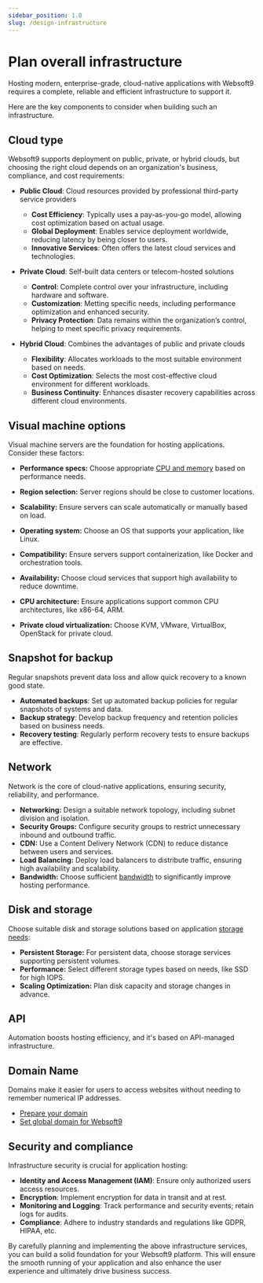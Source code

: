 ```yaml
---
sidebar_position: 1.0
slug: /design-infrastructure
---
```


# Plan overall infrastructure

Hosting modern, enterprise-grade, cloud-native applications with Websoft9 requires a complete, reliable and efficient infrastructure to support it.  

Here are the key components to consider when building such an infrastructure. 

## Cloud type

Websoft9 supports deployment on public, private, or hybrid clouds, but choosing the right cloud depends on an organization's business, compliance, and cost requirements:

- **Public Cloud**: Cloud resources provided by professional third-party service providers

  - **Cost Efficiency**: Typically uses a pay-as-you-go model, allowing cost optimization based on actual usage.
  - **Global Deployment**: Enables service deployment worldwide, reducing latency by being closer to users.
  - **Innovative Services**: Often offers the latest cloud services and technologies.

- **Private Cloud**: Self-built data centers or telecom-hosted solutions

  - **Control**: Complete control over your infrastructure, including hardware and software.
  - **Customization**: Metting specific needs, including performance optimization and enhanced security.
  - **Privacy Protection**: Data remains within the organization’s control, helping to meet specific privacy requirements.

- **Hybrid Cloud**: Combines the advantages of public and private clouds

  - **Flexibility**: Allocates workloads to the most suitable environment based on needs.
  - **Cost Optimization**: Selects the most cost-effective cloud environment for different workloads.
  - **Business Continuity**: Enhances disaster recovery capabilities across different cloud environments.

## Visual machine options

Visual machine servers are the foundation for hosting applications. Consider these factors: 

- **Performance specs:** Choose appropriate [CPU and memory](./install-requirements#server) based on performance needs.

- **Region selection:** Server regions should be close to customer locations.

- **Scalability:** Ensure servers can scale automatically or manually based on load.

- **Operating system:** Choose an OS that supports your application, like Linux.

- **Compatibility:** Ensure servers support containerization, like Docker and orchestration tools.

- **Availability:** Choose cloud services that support high availability to reduce downtime.

- **CPU architecture:** Ensure applications support common CPU architectures, like x86-64, ARM.

- **Private cloud virtualization:** Choose KVM, VMware, VirtualBox, OpenStack for private cloud.


## Snapshot for backup

Regular snapshots prevent data loss and allow quick recovery to a known good state.

- **Automated backups**: Set up automated backup policies for regular snapshots of systems and data.
- **Backup strategy**: Develop backup frequency and retention policies based on business needs.
- **Recovery testing**: Regularly perform recovery tests to ensure backups are effective.

## Network

Network is the core of cloud-native applications, ensuring security, reliability, and performance.

- **Networking:** Design a suitable network topology, including subnet division and isolation.
- **Security Groups:** Configure security groups to restrict unnecessary inbound and outbound traffic.
- **CDN:** Use a Content Delivery Network (CDN) to reduce distance between users and services.
- **Load Balancing:** Deploy load balancers to distribute traffic, ensuring high availability and scalability.
- **Bandwidth:** Choose sufficient [bandwidth](./brandwith-infra) to significantly improve hosting performance.

## Disk and storage

Choose suitable disk and storage solutions based on application [storage needs](./storage):

- **Persistent Storage:** For persistent data, choose storage services supporting persistent volumes.
- **Performance:** Select different storage types based on needs, like SSD for high IOPS.
- **Scaling Optimization:** Plan disk capacity and storage changes in advance.

## API

Automation boosts hosting efficiency, and it's based on API-managed infrastructure.

## Domain Name

Domains make it easier for users to access websites without needing to remember numerical IP addresses.

- [Prepare your domain](./domain-prepare)
- [Set global domain for Websoft9](./domain-set#wildcard)

## Security and compliance

Infrastructure security is crucial for application hosting:

- **Identity and Access Management (IAM)**: Ensure only authorized users access resources.
- **Encryption**: Implement encryption for data in transit and at rest.
- **Monitoring and Logging**: Track performance and security events; retain logs for audits.
- **Compliance**: Adhere to industry standards and regulations like GDPR, HIPAA, etc.

By carefully planning and implementing the above infrastructure services, you can build a solid foundation for your Websoft9 platform. This will ensure the smooth running of your application and also enhance the user experience and ultimately drive business success.  